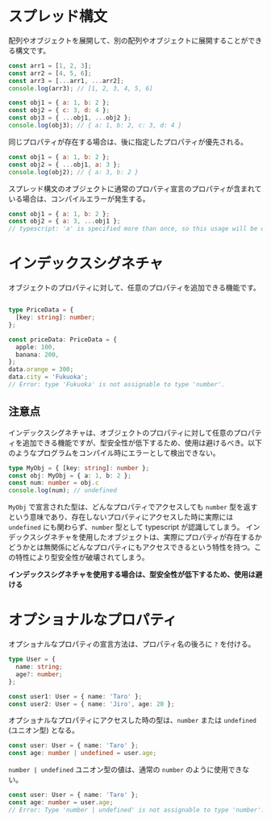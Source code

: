 # スプレッド構文

配列やオブジェクトを展開して、別の配列やオブジェクトに展開することができる構文です。

```js
const arr1 = [1, 2, 3];
const arr2 = [4, 5, 6];
const arr3 = [...arr1, ...arr2];
console.log(arr3); // [1, 2, 3, 4, 5, 6]

const obj1 = { a: 1, b: 2 };
const obj2 = { c: 3, d: 4 };
const obj3 = { ...obj1, ...obj2 };
console.log(obj3); // { a: 1, b: 2, c: 3, d: 4 }
```

同じプロパティが存在する場合は、後に指定したプロパティが優先される。

```javascript
const obj1 = { a: 1, b: 2 };
const obj2 = { ...obj1, a: 3 };
console.log(obj2); // { a: 3, b: 2 }
```

スプレッド構文のオブジェクトに通常のプロパティ宣言のプロパティが含まれている場合は、コンパイルエラーが発生する。

```javascript
const obj1 = { a: 1, b: 2 };
const obj2 = { a: 3, ...obj1 };
// typescript: 'a' is specified more than once, so this usage will be overwritten,
```

# インデックスシグネチャ

オブジェクトのプロパティに対して、任意のプロパティを追加できる機能です。

```typescript

type PriceData = {
  [key: string]: number;
};

const priceData: PriceData = {
  apple: 100,
  banana: 200,
};
data.orange = 300;
data.city = 'Fukuoka';
// Error: type 'Fukuoka' is not assignable to type 'number'.
```
## 注意点

インデックスシグネチャは、オブジェクトのプロパティに対して任意のプロパティを追加できる機能ですが、型安全性が低下するため、使用は避けるべき。以下のようなプログラムをコンパイル時にエラーとして検出できない。

```typescript
type MyObj = { [key: string]: number };
const obj: MyObj = { a: 1, b: 2 };
const num: number = obj.c
console.log(num); // undefined
```

`MyObj` で宣言された型は、どんなプロパティでアクセスしても `number` 型を返すという意味であり、存在しないプロパティにアクセスした時に実際には `undefined` にも関わらず、`number` 型として typescript が認識してしまう。
インデックスシグネチャを使用したオブジェクトは、実際にプロパティが存在するかどうかとは無関係にどんなプロパティにもアクセスできるという特性を持つ。この特性により型安全性が破壊されてしまう。

**インデックスシグネチャを使用する場合は、型安全性が低下するため、使用は避ける**

# オプショナルなプロパティ

オプショナルなプロパティの宣言方法は、プロパティ名の後ろに `?` を付ける。

```typescript
type User = {
  name: string;
  age?: number;
};

const user1: User = { name: 'Taro' };
const user2: User = { name: 'Jiro', age: 20 };
```

オプショナルなプロパティにアクセスした時の型は、`number` または `undefined` (ユニオン型) となる。

```typescript
const user: User = { name: 'Taro' };
const age: number | undefined = user.age;
```

`number | undefined` ユニオン型の値は、通常の `number` のように使用できない。

```typescript
const user: User = { name: 'Taro' };
const age: number = user.age;
// Error: Type 'number | undefined' is not assignable to type 'number'.
```

